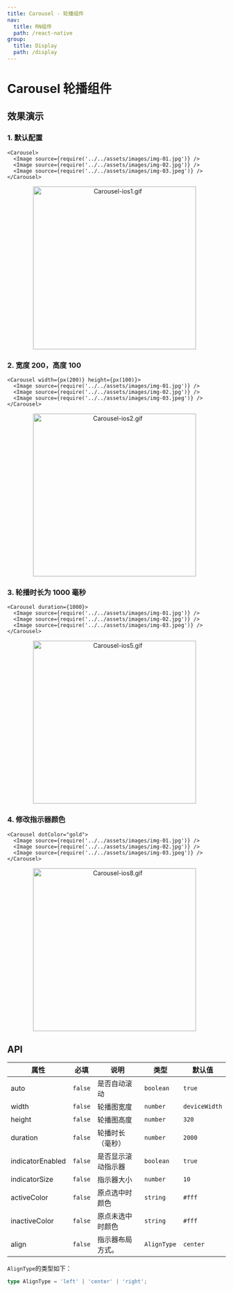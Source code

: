 ```yaml
---
title: Carousel - 轮播组件
nav:
  title: RN组件
  path: /react-native
group:
  title: Display
  path: /display
---
```


# Carousel 轮播组件

## 效果演示

### 1. 默认配置

```tsx | pure
<Carousel>
  <Image source={require('../../assets/images/img-01.jpg')} />
  <Image source={require('../../assets/images/img-02.jpg')} />
  <Image source={require('../../assets/images/img-03.jpeg')} />
</Carousel>
```

<center>
  <figure>
    <img
      alt="Carousel-ios1.gif"
      src="https://td-dev-public.oss-cn-hangzhou.aliyuncs.com/maoyes-app/1607584871809874524.gif"
      style="width: 375px; margin-right: 10px; border: 1px solid #ddd;"
    />
  </figure>
</center>

### 2. 宽度 200，高度 100

```tsx | pure
<Carousel width={px(200)} height={px(100)}>
  <Image source={require('../../assets/images/img-01.jpg')} />
  <Image source={require('../../assets/images/img-02.jpg')} />
  <Image source={require('../../assets/images/img-03.jpeg')} />
</Carousel>
```

<center>
  <figure>
    <img
      alt="Carousel-ios2.gif"
      src="https://td-dev-public.oss-cn-hangzhou.aliyuncs.com/maoyes-app/1607585106049348222.gif"
      style="width: 375px; margin-right: 10px; border: 1px solid #ddd;"
    />
  </figure>
</center>

### 3. 轮播时长为 1000 毫秒

```tsx | pure
<Carousel duration={1000}>
  <Image source={require('../../assets/images/img-01.jpg')} />
  <Image source={require('../../assets/images/img-02.jpg')} />
  <Image source={require('../../assets/images/img-03.jpeg')} />
</Carousel>
```

<center>
  <figure>
    <img
      alt="Carousel-ios5.gif"
      src="https://td-dev-public.oss-cn-hangzhou.aliyuncs.com/maoyes-app/1607585607849541264.gif"
      style="width: 375px; margin-right: 10px; border: 1px solid #ddd;"
    />
  </figure>
</center>

### 4. 修改指示器颜色

```tsx | pure
<Carousel dotColor="gold">
  <Image source={require('../../assets/images/img-01.jpg')} />
  <Image source={require('../../assets/images/img-02.jpg')} />
  <Image source={require('../../assets/images/img-03.jpeg')} />
</Carousel>
```

<center>
  <figure>
    <img
      alt="Carousel-ios8.gif"
      src="https://td-dev-public.oss-cn-hangzhou.aliyuncs.com/maoyes-app/1607586190454474657.gif"
      style="width: 375px; margin-right: 10px; border: 1px solid #ddd;"
    />
  </figure>
</center>

## API

| 属性             | 必填    | 说明               | 类型        | 默认值        |
| ---------------- | ------- | ------------------ | ----------- | ------------- |
| auto             | `false` | 是否自动滚动       | `boolean`   | `true`        |
| width            | `false` | 轮播图宽度         | `number`    | `deviceWidth` |
| height           | `false` | 轮播图高度         | `number`    | `320`         |
| duration         | `false` | 轮播时长（毫秒）   | `number`    | `2000`        |
| indicatorEnabled | `false` | 是否显示滚动指示器 | `boolean`   | `true`        |
| indicatorSize    | `false` | 指示器大小         | `number`    | `10`          |
| activeColor      | `false` | 原点选中时颜色     | `string`    | `#fff`        |
| inactiveColor    | `false` | 原点未选中时颜色   | `string`    | `#fff`        |
| align            | `false` | 指示器布局方式。   | `AlignType` | `center`      |

`AlignType`的类型如下：

```ts
type AlignType = 'left' | 'center' | 'right';
```
